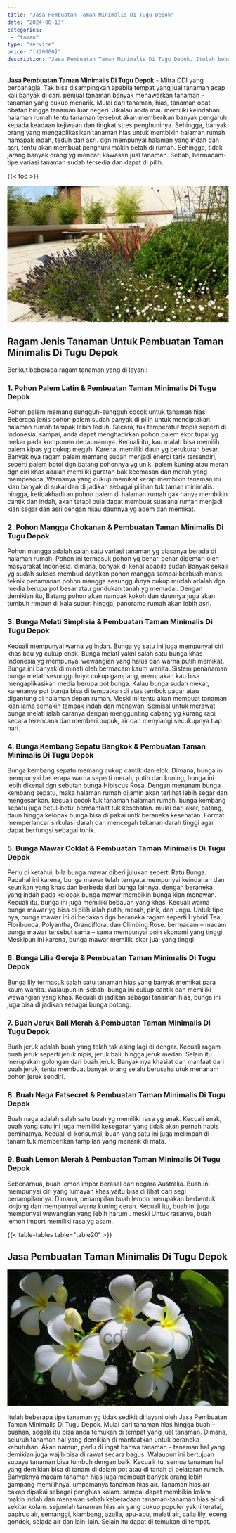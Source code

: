 ```yaml
---
title: "Jasa Pembuatan Taman Minimalis Di Tugu Depok"
date: "2024-06-13"
categories:
 - "taman"
type: "service"
price: "[120000]"
description: "Jasa Pembuatan Taman Minimalis Di Tugu Depok. Itulah beberapa tipe tanaman yg tidak sedikit di layani oleh Jasa Pembuatan Taman Minimalis Di Tugu Depok. Mulai..."
---
```


**Jasa Pembuatan Taman Minimalis Di Tugu Depok** - Mitra CDI yang berbahagia. Tak bisa disampingkan apabila tempat yang jual tanaman acap kali banyak di cari. penjual tanaman banyak menawarkan tanaman – tanaman yang cukup menarik. Mulai dari tanaman, hias, tanaman obat- obatan hingga tanaman luar negeri. Jikalau anda mau memiliki keindahan halaman rumah tentu tanaman tersebut akan memberikan banyak pengaruh kepada keadaan kejiwaan dan tingkat stres penghuninya. Sehingga, banyak orang yang mengaplikasikan tanaman hias untuk membikin halaman rumah namapak indah, teduh dan asri. dgn mempunyai halaman yang indah dan asri, tentu akan membuat penghuni makin betah di rumah. Sehingga, tidak jarang banyak orang yg mencari kawasan jual tanaman. Sebab, bermacam-tipe variasi tanaman sudah tersedia dan dapat di pilih.

{{< toc >}}

![Jasa Pembuatan Taman Minimalis Di Tugu Depok](/images/taman/taman650x400-26.jpg)

## Ragam Jenis Tanaman Untuk Pembuatan Taman Minimalis Di Tugu Depok

Berikut beberapa ragam tanaman yang di layani:

### 1\. Pohon Palem Latin & Pembuatan Taman Minimalis Di Tugu Depok

Pohon palem memang sungguh-sungguh cocok untuk tanaman hias. Beberapa jenis pohon palem sudah banyak di pilih untuk menciptakan halaman rumah tampak lebih teduh. Secara, tuk temperatur tropis seperti di Indonesia. sampai, anda dapat menghadirkan pohon palem ekor tupai yg mekar pada komponen dedaunannya. Kecuali itu, kau malah bisa memilih palem kipas yg cukup megah. Karena, memiliki daun yg berukuran besar. Banyak nya ragam palem memang sudah menjadi energi tarik tersendiri, seperti palem botol dgn batang pohonnya yg unik, palem kuning atau merah dgn ciri khas adalah memiliki guratan bak keemasan dan merah yang mempesona. Warnanya yang cukup memikat kerap membikin tanaman ini kian banyak di sukai dan di jadikan sebagai pilihan tuk taman minimalis. hingga, ketidakhadiran pohon palem di halaman rumah gak hanya membikin cantik dan indah, akan tetapi pula dapat membuat suasana rumah menjadi kian segar dan asri dengan hijau daunnya yg adem dan memikat.

### 2\. Pohon Mangga Chokanan & Pembuatan Taman Minimalis Di Tugu Depok

Pohon mangga adalah salah satu variasi tanaman yg biasanya berada di halaman rumah. Pohon ini termasuk pohon yg benar-benar digemari oleh masyarakat Indonesia. dimana, banyak di kenal apabila sudah Banyak sekali yg sudah sukses membudidayakan pohon mangga sampai berbuah manis. teknik penamanan pohon mangga sesungguhnya cukup mudah adalah dgn media berupa pot besar atau gundukan tanah yg memadai. Dengan demikian itu, Batang pohon akan nampak kokoh dan daunnya juga akan tumbuh rimbun di kala subur. hingga, panorama rumah akan lebih asri.

### 3\. Bunga Melati Simplisia & Pembuatan Taman Minimalis Di Tugu Depok

Kecuali mempunyai warna yg indah. Bunga yg satu ini juga mempunyai ciri khas bau yg cukup enak. Bunga melati yakni salah satu bunga khas Indonesia yg mempunyai wewangian yang halus dan warna putih memikat. Bunga ini banyak di minati oleh bermacam kaum wanita. Sistem penanaman bunga melati sesungguhnya cukup gampang, merupakan kau bisa mengaplikasikan media berupa pot bunga. Kalau bunga sudah mekar, karenanya pot bunga bisa di tempatkan di atas tembok pagar atau digantung di halaman depan rumah. Meski ini tentu akan membuat tanaman kian lama semakin tampak indah dan menawan. Semisal untuk merawat bunga melati ialah caranya dengan menggunting cabang yg kurang rapi secara terencana dan memberi pupuk, air dan menyiangi secukupnya tiap hari.

### 4\. Bunga Kembang Sepatu Bangkok & Pembuatan Taman Minimalis Di Tugu Depok

Bunga kembang sepatu memang cukup cantik dan elok. Dimana, bunga ini mempunyai beberapa warna seperti merah, putih dan kuning, bunga ini lebih dikenal dgn sebutan bunga Hibiscus Rosa. Dengan menanam bunga kembang sepatu, maka halaman rumah dijamin akan terlihat lebih segar dan mengesankan. kecuali cocok tuk tanaman halaman rumah, bunga kembang sepatu juga betul-betul bermanfaat tuk kesehatan. mulai dari akar, batang, daun hingga kelopak bunga bisa di pakai untk beraneka kesehatan. Format memperlancar sirkulasi darah dan mencegah tekanan darah tinggi agar dapat berfungsi sebagai tonik.

### 5\. Bunga Mawar Coklat & Pembuatan Taman Minimalis Di Tugu Depok

Perlu di ketahui, bila bunga mawar diberi julukan seperti Ratu Bunga. Padahal ini karena, bunga mawar telah ternyata mempunyai keindahan dan keunikan yang khas dan berbeda dari bunga lainnya. dengan beraneka yang indah pada kelopak bunga mawar membikin bunga kian menawan. Kecuali itu, bunga ini juga memiliki bebauan yang khas. Kecuali warna bunga mawar yg bisa di pilih ialah putih, merah, pink, dan ungu. Untuk tipe nya, bunga mawar ini di bedakan dgn beraneka ragam seperti Hybrid Tea, Floribunda, Polyantha, Grandiflora, dan Climbing Rose. bermacam – macam bunga mawar tersebut sama – sama mempunyai poin ekonomi yang tinggi. Meskipun ini karena, bunga mawar memiliki skor jual yang tinggi.

### 6\. Bunga Lilia Gereja & Pembuatan Taman Minimalis Di Tugu Depok

Bunga lily termasuk salah satu tanaman hias yang banyak memikat para kaum wanita. Walaupun ini sebab, bunga ini cukup cantik dan memiliki wewangian yang khas. Kecuali di jadikan sebagai tanaman hias, bunga ini juga bisa di jadikan sebagai bunga potong.

### 7\. Buah Jeruk Bali Merah & Pembuatan Taman Minimalis Di Tugu Depok

Buah jeruk adalah buah yang telah tak asing lagi di dengar. Kecuali ragam buah jeruk seperti jeruk nipis, jeruk bali, hingga jeruk medan. Selain itu merupakan golongan dari buah jeruk. Banyak nya khasiat dan manfaat dari buah jeruk, tentu membuat banyak orang selalu berusaha utuk menanam pohon jeruk sendiri.

### 8\. Buah Naga Fatsecret & Pembuatan Taman Minimalis Di Tugu Depok

Buah naga adalah salah satu buah yg memiliki rasa yg enak. Kecuali enak, buah yang satu ini juga memiliki kesegaran yang tidak akan pernah habis peminatnya. Kecuali di konsumsi, buah yang satu ini juga melimpah di tanam tuk memberikan tampilan yang menarik di mata.

### 9\. Buah Lemon Merah & Pembuatan Taman Minimalis Di Tugu Depok

Sebenarnua, buah lemon impor berasal dari negara Australia. Buah ini mempunyai ciri yang lumayan khas yaitu bisa di lihat dari segi penampilannya. Dimana, penampilan buah lemon merupakan berbentuk lonjong dan mempunyai warna kuning cerah. Kecuali itu, buah ini juga mempunyai wewangian yang lebih harum . meski Untuk rasanya, buah lemon import memiliki rasa yg asam.

{{< table-tables table="table20" >}}

## Jasa Pembuatan Taman Minimalis Di Tugu Depok

![Jasa Pembuatan Taman Minimalis Di Tugu Depok](/images/taman/taman650x400-19.jpg)

Itulah beberapa tipe tanaman yg tidak sedikit di layani oleh Jasa Pembuatan Taman Minimalis Di Tugu Depok. Mulai dari tanaman hias hingga buah – buahan, segala itu bisa anda temukan di tempat yang jual tanaman. Dimana, seluruh tanaman hal yang demikian di manfaatkan untuk beraneka kebutuhan. Akan namun, perlu di ingat bahwa tanaman – tanaman hal yang demikian juga wajib bisa di rawat secara bagus. Walaupun ini bertujuan supaya tanaman bisa tumbuh dengan baik. Kecuali itu, semua tanaman hal yang demikian bisa di tanam di dalam pot atau di tanah di pelataran rumah. Banyaknya macam tanaman hias juga membuat banyak orang lebih gampang memilihnya. umpamanya tanaman hias air. Tanaman hias air cakap dipakai sebagai penghias kolam. sampai dapat membikin kolam makin indah dan menawan sebab keberadaan tanaman-tanaman hias air di sekitar kolam. sejumlah tanaman hias air yang cukup populer yakni teratai, papirus air, semanggi, kiambang, azolla, apu-apu, melati air, calla lily, eceng gondok, selada air dan lain-lain. Selain itu dapat di temukan di tempat.
